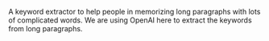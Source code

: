 A keyword extractor to help people in memorizing long paragraphs with lots of complicated words. We are using OpenAI here to extract the keywords from long paragraphs. 
